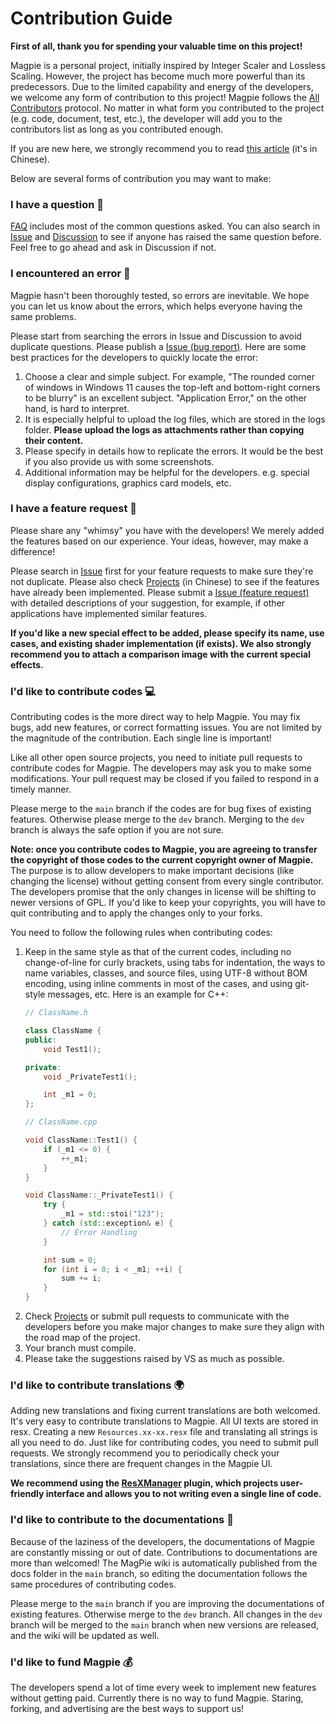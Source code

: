 # Contribution Guide

**First of all, thank you for spending your valuable time on this project!**

Magpie is a personal project, initially inspired by Integer Scaler and Lossless Scaling. However, the project has become much more powerful than its predecessors. Due to the limited capability and energy of the developers, we welcome any form of contribution to this project! Magpie follows the [All Contributors](https://github.com/all-contributors/all-contributors) protocol. No matter in what form you contributed to the project (e.g. code, document, test, etc.), the developer will add you to the contributors list as long as you contributed enough.

If you are new here, we strongly recommend you to read [this article](https://opensourceway.community/open-source-guide/how-to-contribute/) (it's in Chinese).

Below are several forms of contribution you may want to make:

### I have a question 🙏

[FAQ](https://github.com/Blinue/Magpie/wiki/FAQ_EN) includes most of the common questions asked. You can also search in [Issue](https://github.com/Blinue/Magpie/issues) and [Discussion](https://github.com/Blinue/Magpie/discussions) to see if anyone has raised the same question before. Feel free to go ahead and ask in Discussion if not.

### I encountered an error 🐞

Magpie hasn't been thoroughly tested, so errors are inevitable. We hope you can let us know about the errors, which helps everyone having the same problems.

Please start from searching the errors in Issue and Discussion to avoid duplicate questions. Please publish a [Issue (bug report)](https://github.com/Blinue/Magpie/issues/new?assignees=&labels=bug&template=01_bug.yaml). Here are some best practices for the developers to quickly locate the error:

1. Choose a clear and simple subject. For example, "The rounded corner of windows in Windows 11 causes the top-left and bottom-right corners to be blurry" is an excellent subject. "Application Error," on the other hand, is hard to interpret.
2. It is especially helpful to upload the log files, which are stored in the logs folder. **Please upload the logs as attachments rather than copying their content.**
3. Please specify in details how to replicate the errors. It would be the best if you also provide us with some screenshots.
4. Additional information may be helpful for the developers. e.g. special display configurations, graphics card models, etc.

### I have a feature request 🚀

Please share any "whimsy" you have with the developers! We merely added the features based on our experience. Your ideas, however, may make a difference!

Please search in [Issue](https://github.com/Blinue/Magpie/issues) first for your feature requests to make sure they're not duplicate. Please also check [Projects](https://github.com/Blinue/Magpie/projects) (in Chinese) to see if the features have already been implemented. Please submit a [Issue (feature request)](https://github.com/Blinue/Magpie/issues/new?assignees=&labels=enhancement&template=03_request.yaml) with detailed descriptions of your suggestion, for example, if other applications have implemented similar features.

**If you'd like a new special effect to be added, please specify its name, use cases, and existing shader implementation (if exists). We also strongly recommend you to attach a comparison image with the current special effects.**

### I'd like to contribute codes 💻

Contributing codes is the more direct way to help Magpie. You may fix bugs, add new features, or correct formatting issues. You are not limited by the magnitude of the contribution. Each single line is important!

Like all other open source projects, you need to initiate pull requests to contribute codes for Magpie. The developers may ask you to make some modifications. Your pull request may be closed if you failed to respond in a timely manner.

Please merge to the `main` branch if the codes are for bug fixes of existing features. Otherwise please merge to the `dev` branch. Merging to the `dev` branch is always the safe option if you are not sure.

**Note: once you contribute codes to Magpie, you are agreeing to transfer the copyright of those codes to the current copyright owner of Magpie.** The purpose is to allow developers to make important decisions (like changing the license) without getting consent from every single contributor. The developers promise that the only changes in license will be shifting to newer versions of GPL. If you'd like to keep your copyrights, you will have to quit contributing and to apply the changes only to your forks.

You need to follow the following rules when contributing codes:

1. Keep in the same style as that of the current codes, including no change-of-line for curly brackets, using tabs for indentation, the ways to name variables, classes, and source files, using UTF-8 without BOM encoding, using inline comments in most of the cases, and using git-style messages, etc. Here is an example for C++:
    ``` c++
    // ClassName.h
    
    class ClassName {
    public:
        void Test1();

    private:
        void _PrivateTest1();

        int _m1 = 0;
    };
    
    // ClassName.cpp
    
    void ClassName::Test1() {
        if (_m1 <= 0) {
            ++_m1;
        }
    }

    void ClassName::_PrivateTest1() {
        try {
            _m1 = std::stoi("123");
        } catch (std::exception& e) {
            // Error Handling
        }

        int sum = 0;
        for (int i = 0; i < _m1; ++i) {
            sum += i;
        }
    }
    ```
2. Check [Projects](https://github.com/Blinue/Magpie/projects) or submit pull requests to communicate with the developers before you make major changes to make sure they align with the road map of the project.
3. Your branch must compile.
4. Please take the suggestions raised by VS as much as possible.

### I'd like to contribute translations 🌍

Adding new translations and fixing current translations are both welcomed. It's very easy to contribute translations to Magpie. All UI texts are stored in resx. Creating a new `Resources.xx-xx.resx` file and translating all strings is all you need to do. Just like for contributing codes, you need to submit pull requests. We strongly recommend you to periodically check your translations, since there are frequent changes in the Magpie UI.

**We recommend using the [ResXManager](https://marketplace.visualstudio.com/items?itemName=TomEnglert.ResXManager) plugin, which projects user-friendly interface and allows you to not writing even a single line of code.**

### I'd like to contribute to the documentations 📖

Because of the laziness of the developers, the documentations of Magpie are constantly missing or out of date. Contributions to documentations are more than welcomed! The MagPie wiki is automatically published from the docs folder in the `main` branch, so editing the documentation follows the same procedures of contributing codes.

Please merge to the `main` branch if you are improving the documentations of existing features. Otherwise merge to the `dev` branch. All changes in the `dev` branch will be merged to the `main` branch when new versions are released, and the wiki will be updated as well.

### I'd like to fund Magpie 💰

The developers spend a lot of time every week to implement new features without getting paid. Currently there is no way to fund Magpie. Staring, forking, and advertising are the best ways to support us!
